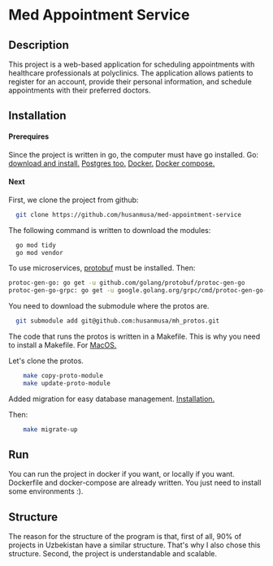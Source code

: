 
# Med Appointment Service
## Description
This project is a web-based application for scheduling appointments with healthcare professionals at polyclinics. The application allows patients to register for an account, provide their personal information, and schedule appointments with their preferred doctors.


## Installation
#### Prerequires
Since the project is written in go, the computer must have go installed. 
Go: [download and install.](https://go.dev/dl/)
[Postgres too.](https://www.postgresql.org/download/)
[Docker.](https://docs.docker.com/get-docker/)
[Docker compose.]()
#### Next
First, we clone the project from github:
```bash
  git clone https://github.com/husanmusa/med-appointment-service
```

The following command is written to download the modules:
```bash
  go mod tidy
  go mod vendor
```
To use microservices, [protobuf](https://github.com/gogo/protobuf) must be installed.
Then:
```bash
protoc-gen-go: go get -u github.com/golang/protobuf/protoc-gen-go
protoc-gen-go-grpc: go get -u google.golang.org/grpc/cmd/protoc-gen-go-grpc
```
You need to download the submodule where the protos are.
```bash
  git submodule add git@github.com:husanmusa/mh_protos.git
```
The code that runs the protos is written in a Makefile. This is why you need to install a Makefile. For [MacOS.](https://formulae.brew.sh/formula/make)

Let's clone the protos.
```bash
    make copy-proto-module
    make update-proto-module
```
Added migration for easy database management. [Installation.](https://github.com/golang-migrate/migrate/blob/master/database/postgres/TUTORIAL.md)

Then:
```bash
    make migrate-up
```

## Run
You can run the project in docker if you want, or locally if you want.
Dockerfile and docker-compose are already written. You just need to install some environments :).

## Structure
The reason for the structure of the program is that, first of all, 90% of projects in Uzbekistan have a similar structure. That's why I also chose this structure.
Second, the project is understandable and scalable.
